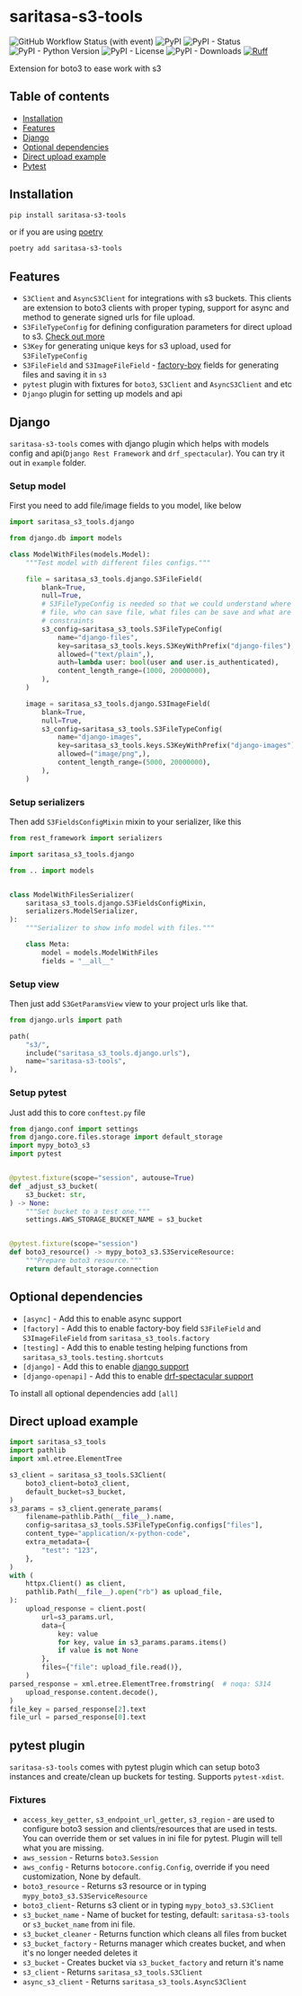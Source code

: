 # saritasa-s3-tools

![GitHub Workflow Status (with event)](https://img.shields.io/github/actions/workflow/status/saritasa-nest/saritasa-s3-tools/checks.yaml)
![PyPI](https://img.shields.io/pypi/v/saritasa-s3-tools)
![PyPI - Status](https://img.shields.io/pypi/status/saritasa-s3-tools)
![PyPI - Python Version](https://img.shields.io/pypi/pyversions/saritasa-s3-tools)
![PyPI - License](https://img.shields.io/pypi/l/saritasa-s3-tools)
![PyPI - Downloads](https://img.shields.io/pypi/dm/saritasa-s3-tools)
[![Ruff](https://img.shields.io/endpoint?url=https://raw.githubusercontent.com/astral-sh/ruff/main/assets/badge/v2.json)](https://github.com/astral-sh/ruff)

Extension for boto3 to ease work with s3

## Table of contents

* [Installation](#installation)
* [Features](#features)
* [Django](#django)
* [Optional dependencies](#optional-dependencies)
* [Direct upload example](#direct-upload-example)
* [Pytest](#pytest-plugin)

## Installation

```bash
pip install saritasa-s3-tools
```

or if you are using [poetry](https://python-poetry.org/)

```bash
poetry add saritasa-s3-tools
```

## Features

* `S3Client` and `AsyncS3Client` for integrations with s3 buckets. This clients
are extension to boto3 clients with proper typing, support for async and
method to generate signed urls for file upload.
* `S3FileTypeConfig` for defining configuration parameters for direct upload to s3.
[Check out more](saritasa_s3_tools/configs.py#L24)
* `S3Key` for generating unique keys for s3 upload, used for `S3FileTypeConfig`
* `S3FileField` and `S3ImageFileField` - [factory-boy](https://github.com/FactoryBoy/factory_boy) fields for generating files and saving it in `s3`
* `pytest` plugin with fixtures for `boto3`, `S3Client` and `AsyncS3Client` and etc
* `Django` plugin for setting up models and api

## Django

`saritasa-s3-tools` comes with django plugin which helps with models
config and api(`Django Rest Framework` and `drf_spectacular`).
You can try it out in `example` folder.

### Setup model

First you need to add file/image fields to you model, like below

```python
import saritasa_s3_tools.django

from django.db import models

class ModelWithFiles(models.Model):
    """Test model with different files configs."""

    file = saritasa_s3_tools.django.S3FileField(
        blank=True,
        null=True,
        # S3FileTypeConfig is needed so that we could understand where to save
        # file, who can save file, what files can be save and what are size
        # constraints
        s3_config=saritasa_s3_tools.S3FileTypeConfig(
            name="django-files",
            key=saritasa_s3_tools.keys.S3KeyWithPrefix("django-files"),
            allowed=("text/plain",),
            auth=lambda user: bool(user and user.is_authenticated),
            content_length_range=(1000, 20000000),
        ),
    )

    image = saritasa_s3_tools.django.S3ImageField(
        blank=True,
        null=True,
        s3_config=saritasa_s3_tools.S3FileTypeConfig(
            name="django-images",
            key=saritasa_s3_tools.keys.S3KeyWithPrefix("django-images"),
            allowed=("image/png",),
            content_length_range=(5000, 20000000),
        ),
    )
```

### Setup serializers

Then add `S3FieldsConfigMixin` mixin to your serializer, like this

```python
from rest_framework import serializers

import saritasa_s3_tools.django

from .. import models


class ModelWithFilesSerializer(
    saritasa_s3_tools.django.S3FieldsConfigMixin,
    serializers.ModelSerializer,
):
    """Serializer to show info model with files."""

    class Meta:
        model = models.ModelWithFiles
        fields = "__all__"

```

### Setup view

Then just add `S3GetParamsView` view to your project urls like that.

```python
from django.urls import path

path(
    "s3/",
    include("saritasa_s3_tools.django.urls"),
    name="saritasa-s3-tools",
),
```

### Setup pytest

Just add this to core `conftest.py` file

```python
from django.conf import settings
from django.core.files.storage import default_storage
import mypy_boto3_s3
import pytest


@pytest.fixture(scope="session", autouse=True)
def _adjust_s3_bucket(
    s3_bucket: str,
) -> None:
    """Set bucket to a test one."""
    settings.AWS_STORAGE_BUCKET_NAME = s3_bucket


@pytest.fixture(scope="session")
def boto3_resource() -> mypy_boto3_s3.S3ServiceResource:
    """Prepare boto3 resource."""
    return default_storage.connection
```

## Optional dependencies

* `[async]` - Add this to enable async support
* `[factory]` - Add this to enable factory-boy field `S3FileField` and `S3ImageFileField`
from `saritasa_s3_tools.factory`
* `[testing]` - Add this to enable testing helping functions from
`saritasa_s3_tools.testing.shortcuts`
* `[django]` - Add this to enable [django support](#django)
* `[django-openapi]` - Add this to enable [drf-spectacular support](#django)

To install all optional dependencies add `[all]`

## Direct upload example

```python
import saritasa_s3_tools
import pathlib
import xml.etree.ElementTree

s3_client = saritasa_s3_tools.S3Client(
    boto3_client=boto3_client,
    default_bucket=s3_bucket,
)
s3_params = s3_client.generate_params(
    filename=pathlib.Path(__file__).name,
    config=saritasa_s3_tools.S3FileTypeConfig.configs["files"],
    content_type="application/x-python-code",
    extra_metadata={
        "test": "123",
    },
)
with (
    httpx.Client() as client,
    pathlib.Path(__file__).open("rb") as upload_file,
):
    upload_response = client.post(
        url=s3_params.url,
        data={
            key: value
            for key, value in s3_params.params.items()
            if value is not None
        },
        files={"file": upload_file.read()},
    )
parsed_response = xml.etree.ElementTree.fromstring(  # noqa: S314
    upload_response.content.decode(),
)
file_key = parsed_response[2].text
file_url = parsed_response[0].text
```

## pytest plugin

`saritasa-s3-tools` comes with pytest plugin which can setup boto3 instances
and create/clean up buckets for testing. Supports `pytest-xdist`.

### Fixtures

* `access_key_getter`, `s3_endpoint_url_getter`, `s3_region` - are used to
configure boto3 session and clients/resources that are used in tests.
You can override them or set values in ini file for pytest. Plugin will tell
what you are missing.
* `aws_session` - Returns `boto3.Session`
* `aws_config` - Returns `botocore.config.Config`, override if you need
customization, None by default.
* `boto3_resource` - Returns s3 resource or in typing `mypy_boto3_s3.S3ServiceResource`
* `boto3_client`- Returns s3 client or in typing `mypy_boto3_s3.S3Client`
* `s3_bucket_name` - Name of bucket for testing, default: `saritasa-s3-tools`
or `s3_bucket_name` from ini file.
* `s3_bucket_cleaner` - Returns function which cleans all files from bucket
* `s3_bucket_factory` - Returns manager which creates bucket, and when it's no
longer needed deletes it
* `s3_bucket` - Creates bucket via `s3_bucket_factory` and return it's name
* `s3_client` - Returns `saritasa_s3_tools.S3Client`
* `async_s3_client` - Returns `saritasa_s3_tools.AsyncS3Client`
